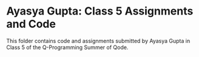 # Ayasya Gupta: Class 5 Assignments and Code
This folder contains code and assignments submitted by Ayasya Gupta in Class 5 of the Q-Programming Summer of Qode.